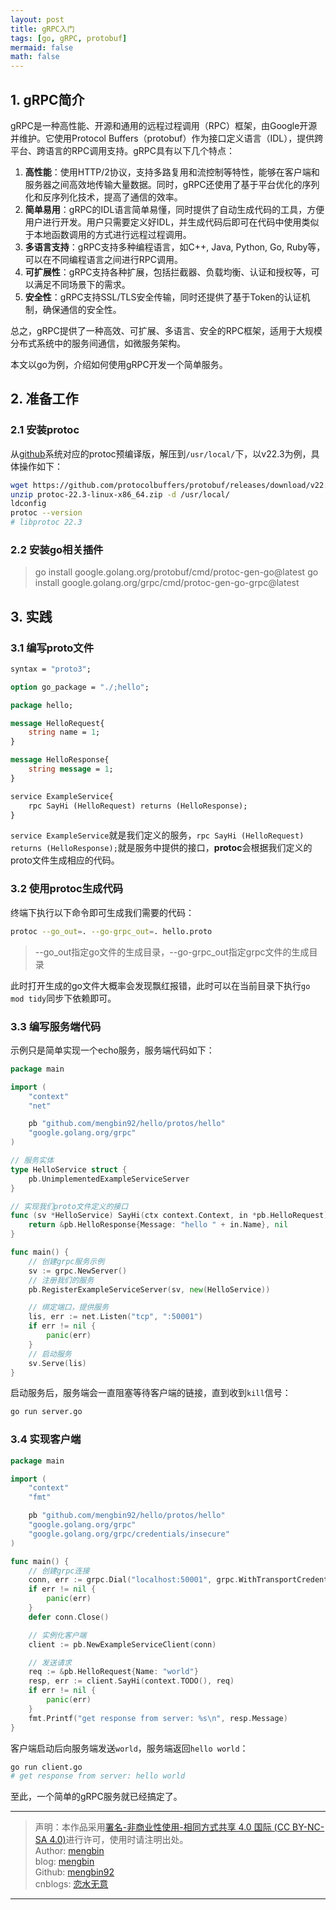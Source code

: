 ```yaml
---
layout: post
title: gRPC入门
tags: [go, gRPC, protobuf]
mermaid: false
math: false
---  
```


## 1. gRPC简介

gRPC是一种高性能、开源和通用的远程过程调用（RPC）框架，由Google开源并维护。它使用Protocol Buffers（protobuf）作为接口定义语言（IDL），提供跨平台、跨语言的RPC调用支持。gRPC具有以下几个特点：

1. **高性能**：使用HTTP/2协议，支持多路复用和流控制等特性，能够在客户端和服务器之间高效地传输大量数据。同时，gRPC还使用了基于平台优化的序列化和反序列化技术，提高了通信的效率。
2. **简单易用**：gRPC的IDL语言简单易懂，同时提供了自动生成代码的工具，方便用户进行开发。用户只需要定义好IDL，并生成代码后即可在代码中使用类似于本地函数调用的方式进行远程过程调用。
3. **多语言支持**：gRPC支持多种编程语言，如C++, Java, Python, Go, Ruby等，可以在不同编程语言之间进行RPC调用。
4. **可扩展性**：gRPC支持各种扩展，包括拦截器、负载均衡、认证和授权等，可以满足不同场景下的需求。
5. **安全性**：gRPC支持SSL/TLS安全传输，同时还提供了基于Token的认证机制，确保通信的安全性。

总之，gRPC提供了一种高效、可扩展、多语言、安全的RPC框架，适用于大规模分布式系统中的服务间通信，如微服务架构。

本文以go为例，介绍如何使用gRPC开发一个简单服务。  

## 2. 准备工作  

### 2.1 安装protoc  

从[github](https://github.com/protocolbuffers/protobuf/releases/)系统对应的protoc预编译版，解压到`/usr/local/`下，以v22.3为例，具体操作如下：  

```bash
wget https://github.com/protocolbuffers/protobuf/releases/download/v22.3/protoc-22.3-linux-x86_64.zip
unzip protoc-22.3-linux-x86_64.zip -d /usr/local/
ldconfig 
protoc --version
# libprotoc 22.3
```

### 2.2 安装go相关插件

> go install google.golang.org/protobuf/cmd/protoc-gen-go@latest
> go install google.golang.org/grpc/cmd/protoc-gen-go-grpc@latest

## 3. 实践  

### 3.1 编写proto文件

```protobuf
syntax = "proto3";

option go_package = "./;hello";

package hello;

message HelloRequest{
    string name = 1;
}

message HelloResponse{
    string message = 1;
}

service ExampleService{
    rpc SayHi (HelloRequest) returns (HelloResponse);
}
```

`service ExampleService`就是我们定义的服务，`rpc SayHi (HelloRequest) returns (HelloResponse);`就是服务中提供的接口，**protoc**会根据我们定义的proto文件生成相应的代码。

### 3.2 使用protoc生成代码

终端下执行以下命令即可生成我们需要的代码：

```bash
protoc --go_out=. --go-grpc_out=. hello.proto
```

> --go_out指定go文件的生成目录，--go-grpc_out指定grpc文件的生成目录

此时打开生成的go文件大概率会发现飘红报错，此时可以在当前目录下执行`go mod tidy`同步下依赖即可。

### 3.3 编写服务端代码

示例只是简单实现一个echo服务，服务端代码如下：

```go
package main

import (
	"context"
	"net"

	pb "github.com/mengbin92/hello/protos/hello"
	"google.golang.org/grpc"
)

// 服务实体
type HelloService struct {
	pb.UnimplementedExampleServiceServer
}

// 实现我们proto文件定义的接口
func (sv *HelloService) SayHi(ctx context.Context, in *pb.HelloRequest) (*pb.HelloResponse, error) {
	return &pb.HelloResponse{Message: "hello " + in.Name}, nil
}

func main() {
	// 创建grpc服务示例
	sv := grpc.NewServer()
	// 注册我们的服务
	pb.RegisterExampleServiceServer(sv, new(HelloService))

	// 绑定端口，提供服务
	lis, err := net.Listen("tcp", ":50001")
	if err != nil {
		panic(err)
	}
	// 启动服务
	sv.Serve(lis)
}
```

启动服务后，服务端会一直阻塞等待客户端的链接，直到收到`kill`信号：

```bash
go run server.go
```



### 3.4 实现客户端

```go
package main

import (
	"context"
	"fmt"

	pb "github.com/mengbin92/hello/protos/hello"
	"google.golang.org/grpc"
	"google.golang.org/grpc/credentials/insecure"
)

func main() {
	// 创建grpc连接
	conn, err := grpc.Dial("localhost:50001", grpc.WithTransportCredentials(insecure.NewCredentials()))
	if err != nil {
		panic(err)
	}
	defer conn.Close()

	// 实例化客户端
	client := pb.NewExampleServiceClient(conn)

	// 发送请求
	req := &pb.HelloRequest{Name: "world"}
	resp, err := client.SayHi(context.TODO(), req)
	if err != nil {
		panic(err)
	}
	fmt.Printf("get response from server: %s\n", resp.Message)
}
```

客户端启动后向服务端发送`world`，服务端返回`hello world`：

```bash
go run client.go
# get response from server: hello world
```

至此，一个简单的gRPC服务就已经搞定了。

---

> 声明：本作品采用[署名-非商业性使用-相同方式共享 4.0 国际 (CC BY-NC-SA 4.0)](https://creativecommons.org/licenses/by-nc-sa/4.0/deed.zh)进行许可，使用时请注明出处。  
> Author: [mengbin](mengbin1992@outlook.com)  
> blog: [mengbin](https://www.mengbin.top/)  
> Github: [mengbin92](https://mengbin92.github.io/)  
> cnblogs: [恋水无意](https://www.cnblogs.com/lianshuiwuyi/)  

---
